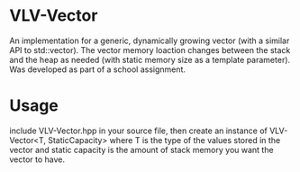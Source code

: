 # VLV-Vector
An implementation for a generic, dynamically growing vector (with a similar API to std::vector).
The vector memory loaction changes between the stack and the heap as needed (with static memory size as
a template parameter).
Was developed as part of a school assignment.

# Usage
include VLV-Vector.hpp in your source file, then
create an instance of VLV-Vector<T, StaticCapacity>
where T is the type of the values stored in the vector
and static capacity is the amount of stack memory you
want the vector to have.
